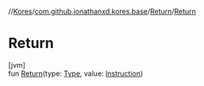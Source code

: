 //[Kores](../../../index.md)/[com.github.jonathanxd.kores.base](../index.md)/[Return](index.md)/[Return](-return.md)

# Return

[jvm]\
fun [Return](-return.md)(type: [Type](https://docs.oracle.com/javase/8/docs/api/java/lang/reflect/Type.html), value: [Instruction](../../com.github.jonathanxd.kores/-instruction/index.md))
